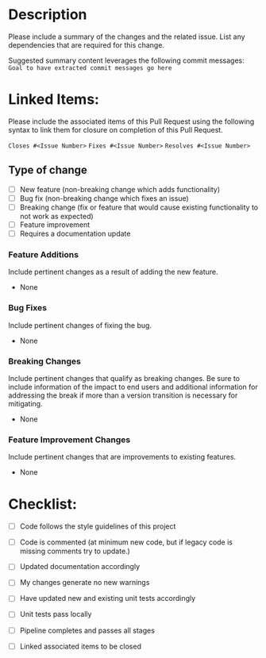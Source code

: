 # Description
Please include a summary of the changes and the related issue. List any dependencies that are required for this change.

Suggested summary content leverages the following commit messages:
`Goal to have extracted commit messages go here`

# Linked Items:
Please include the associated items of this Pull Request using the following syntax to link them for closure on completion of this Pull Request.

`Closes #<Issue Number>`
`Fixes #<Issue Number>`
`Resolves #<Issue Number>`

## Type of change
- [ ] New feature (non-breaking change which adds functionality)
- [ ] Bug fix (non-breaking change which fixes an issue)
- [ ] Breaking change (fix or feature that would cause existing functionality to not work as expected)
- [ ] Feature improvement
- [ ] Requires a documentation update

### Feature Additions
Include pertinent changes as a result of adding the new feature.
- None

### Bug Fixes
Include pertinent changes of fixing the bug.
- None

### Breaking Changes
Include pertinent changes that qualify as breaking changes. Be sure to include information of the impact to end users and additional information for addressing the break if more than a version transition is necessary for mitigating. 
- None

### Feature Improvement Changes
Include pertinent changes that are improvements to existing features.
- None

# Checklist:
- [ ] Code follows the style guidelines of this project
- [ ] Code is commented (at minimum new code, but if legacy code is missing comments try to update.)
- [ ] Updated documentation accordingly
- [ ] My changes generate no new warnings
- [ ] Have updated new and existing unit tests accordingly
- [ ] Unit tests pass locally
- [ ] Pipeline completes and passes all stages
- [ ] Linked associated items to be closed

